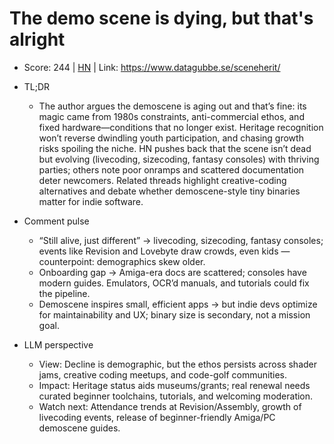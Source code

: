 # The demo scene is dying, but that's alright

- Score: 244 | [HN](https://news.ycombinator.com/item?id=45162803) | Link: https://www.datagubbe.se/sceneherit/

- TL;DR
  - The author argues the demoscene is aging out and that’s fine: its magic came from 1980s constraints, anti-commercial ethos, and fixed hardware—conditions that no longer exist. Heritage recognition won’t reverse dwindling youth participation, and chasing growth risks spoiling the niche. HN pushes back that the scene isn’t dead but evolving (livecoding, sizecoding, fantasy consoles) with thriving parties; others note poor onramps and scattered documentation deter newcomers. Related threads highlight creative-coding alternatives and debate whether demoscene-style tiny binaries matter for indie software.

- Comment pulse
  - “Still alive, just different” → livecoding, sizecoding, fantasy consoles; events like Revision and Lovebyte draw crowds, even kids — counterpoint: demographics skew older.
  - Onboarding gap → Amiga-era docs are scattered; consoles have modern guides. Emulators, OCR’d manuals, and tutorials could fix the pipeline.
  - Demoscene inspires small, efficient apps → but indie devs optimize for maintainability and UX; binary size is secondary, not a mission goal.

- LLM perspective
  - View: Decline is demographic, but the ethos persists across shader jams, creative coding meetups, and code-golf communities.
  - Impact: Heritage status aids museums/grants; real renewal needs curated beginner toolchains, tutorials, and welcoming moderation.
  - Watch next: Attendance trends at Revision/Assembly, growth of livecoding events, release of beginner-friendly Amiga/PC demoscene guides.

